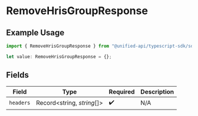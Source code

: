 # RemoveHrisGroupResponse

## Example Usage

```typescript
import { RemoveHrisGroupResponse } from "@unified-api/typescript-sdk/sdk/models/operations";

let value: RemoveHrisGroupResponse = {};
```

## Fields

| Field                      | Type                       | Required                   | Description                |
| -------------------------- | -------------------------- | -------------------------- | -------------------------- |
| `headers`                  | Record<string, *string*[]> | :heavy_check_mark:         | N/A                        |